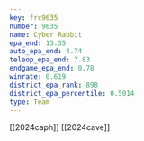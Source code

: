```yaml
---
key: frc9635
number: 9635
name: Cyber Rabbit
epa_end: 13.35
auto_epa_end: 4.74
teleop_epa_end: 7.83
endgame_epa_end: 0.78
winrate: 0.619
district_epa_rank: 898
district_epa_percentile: 0.5014
type: Team
---
```

[[2024caph]]
[[2024cave]]
